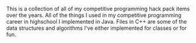 This is a collection of all of my competitive programming hack pack items over the years. All of the things I used in my competitive programming career in highschool I implemented in Java. Files in C++ are some of the data structures and algorithms I've either implemented for classes or for fun.
